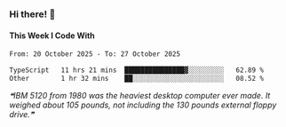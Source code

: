 ### Hi there! 👋

#### This Week I Code With
<!--START_SECTION:waka-->

```txt
From: 20 October 2025 - To: 27 October 2025

TypeScript   11 hrs 21 mins  ███████████████▓░░░░░░░░░   62.89 %
Other        1 hr 32 mins    ██░░░░░░░░░░░░░░░░░░░░░░░   08.52 %
```

<!--END_SECTION:waka-->

<!--STARTS_HERE_QUOTE_README-->
<i>❝IBM 5120 from 1980 was the heaviest desktop computer ever made. It weighed about 105 pounds, not including the 130 pounds external floppy drive.❞</i>
<!--ENDS_HERE_QUOTE_README-->
